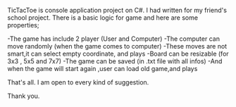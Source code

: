 TicTacToe is console application project on C#.
I had written for my friend's school project.
There is a basic logic for game and here are some properties;

-The game has include 2 player (User and Computer)
-The computer can move randomly (when the game comes to computer)
-These moves are not smart,it can select empty coordinate, and plays
-Board can be resizable (for 3x3 , 5x5 and 7x7)
-The game can be saved (in .txt file with all infos)
-And when the game will start again ,user can load old game,and plays

That's all.
I am open to every kind of suggestion.

Thank you.